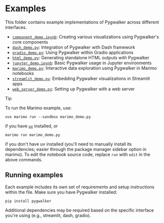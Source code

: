 # Examples
This folder contains example implementations of Pygwalker across different interfaces.

- [`component_demo.ipynb`](component_demo.ipynb): Creating various visualizations using Pygwalker's core components
- [`dash_demo.py`](dash_demo.py): Integration of Pygwalker with Dash framework
- [`gradio_demo.py`](gradio_demo.py): Using Pygwalker within Gradio applications
- [`html_demo.py`](html_demo.py): Generating standalone HTML outputs with Pygwalker
- [`jupyter_demo.ipynb`](jupyter_demo.ipynb): Basic Pygwalker usage in Jupyter environments
- [`marimo_demo.py`](marimo_demo.py): Interactive data exploration using Pygwalker in Marimo notebooks
- [`streamlit_demo.py`](streamlit_demo.py): Embedding Pygwalker visualizations in Streamlit apps
- [`web_server_demo.py`](web_server_demo.py): Setting up Pygwalker with a web server

> [!TIP]
> To run the Marimo example, use:
> ```shell
> uvx marimo run --sandbox marimo_demo.py
> ```
> if you have [`uv`](https://docs.astral.sh/uv/) installed, or
> ```shell
> marimo run marimo_demo.py
> ```
> if you don't have uv installed (you'll need to manually install its dependencies; easier through the package manager sidebar option in marimo).
> To edit the notebook source code, replace `run` with `edit` in the above commands.

## Running examples
Each example includes its own set of requirements and setup instructions within the file. Make sure you have Pygwalker installed:
```shell
pip install pygwalker
```

Additional dependencies may be required based on the specific interface you're using (e.g., streamlit, dash, gradio).
